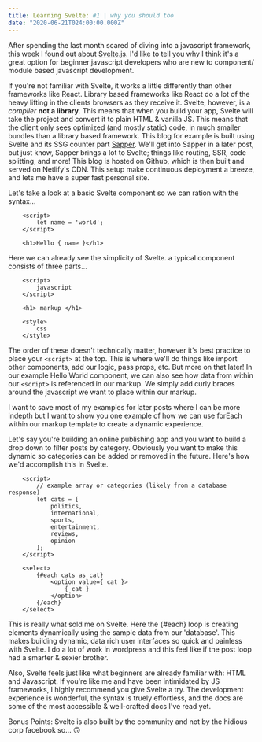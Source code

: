 ```yaml
---
title: Learning Svelte: #1 | why you should too 
date: "2020-06-21T024:00:00.000Z"
---
```


After spending the last month scared of diving into a javascript framework, this week I found out about [Svelte.js](https://svelte.dev). I'd like to tell you why I think it's a great option for beginner javascript developers who are new to component/ module based javascript development. 

If you're not familiar with Svelte, it works a little differently than other frameworks like React. Library based frameworks like React do a lot of the heavy lifting in the clients browsers as they receive it. Svelte, however, is a *compiler* **not a library**. This means that when you build your app, Svelte will take the project and convert it to plain HTML & vanilla JS. This means that the client only sees optimized (and mostly static) code, in much smaller bundles than a library based framework. This blog for example is built using Svelte and its SSG counter part [Sapper](sapper.svelte.dev). We'll get into Sapper in a later post, but just know, Sapper brings a lot to Svelte; things like routing, SSR, code splitting, and more! This blog is hosted on Github, which is then built and served on Netlify's CDN. This setup make continuous deployment a breeze, and lets me have a super fast personal site. 

Let's take a look at a basic Svelte component so we can ration with the syntax...

```svelte
	<script>
		let name = 'world';
	</script>
	
	<h1>Hello { name }</h1>
```

Here we can already see the simplicity of Svelte. a typical component consists of three parts...

```
	<script>
		javascript
	</script>
	
	<h1> markup </h1>
	
	<style>
		css
	</style>
```
The order of these doesn't technically matter, however it's best practice to place your ```<script>``` at the top. This is where we'll do things like import other components, add our logic, pass props, etc. But more on that later! In our example Hello World component, we can also see how data from within our ```<script>``` is referenced in our markup. We simply add curly braces around the javascript we want to place within our markup. 

I want to save most of my examples for later posts where I can be more indepth but I want to show you one example of how we can use forEach within our markup template to create a dynamic experience. 

Let's say you're building an online publishing app and you want to build a drop down to filter posts by category. Obviously you want to make this dynamic so categories can be added or removed in the future. Here's how we'd accomplish this in Svelte. 
```
	<script>
		// example array or categories (likely from a database response)
		let cats = [
			politics,
			international, 
			sports,
			entertainment, 
			reviews,
			opinion
		];
	</script>
	
	<select>
		{#each cats as cat}
			<option value={ cat }>
				{ cat }
			</option>
		{/each}
	</select>
```

This is really what sold me on Svelte. Here the {#each} loop is creating elements dynamically using the sample data from our 'database'. This makes building dynamic, data rich user interfaces so quick and painless with Svelte. I do a lot of work in wordpress and this feel like if the post loop had a smarter & sexier brother.

Also, Svelte feels just like what beginners are already familiar with: HTML and Javascript. If you're like me and have been intimidated by JS frameworks, I highly recommend you give Svelte a try. The development experience is wonderful, the syntax is truely effortless, and the docs are some of the most accessible & well-crafted docs I've read yet. 

Bonus Points: Svelte is also built by the community and not by the hidious corp facebook so... 🙃






